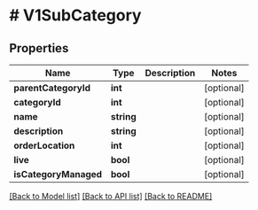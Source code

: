 # # V1SubCategory

## Properties

Name | Type | Description | Notes
------------ | ------------- | ------------- | -------------
**parentCategoryId** | **int** |  | [optional]
**categoryId** | **int** |  | [optional]
**name** | **string** |  | [optional]
**description** | **string** |  | [optional]
**orderLocation** | **int** |  | [optional]
**live** | **bool** |  | [optional]
**isCategoryManaged** | **bool** |  | [optional]

[[Back to Model list]](../../README.md#models) [[Back to API list]](../../README.md#endpoints) [[Back to README]](../../README.md)
